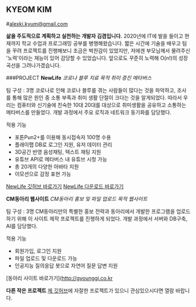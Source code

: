 ## KYEOM KIM
#alexki.kyum@gmail.com

**삶을 주도적으로 계획하고 실천하는 개발자 김겸입니다.**
2020년에 IT에 발을 들이고 현재까지 학교 수업과 프로그래밍 공부를 병행해왔습니다.
짧은 시간에 기술을 배우고 팀을 꾸려 프로젝트를 진행해보니 조금은 벅찬감이 있었지만, 저에겐 부모님께서 물려주신 '노력'이라는 재능이 있어 감당할 수 있었습니다.
앞으로도 꾸준히 노력해 O(n!)의 성장곡선을 그려나가겠습니다.


###PROJECT
**NewLife**
*코로나 블루 치료 목적 취미 증진 메타버스*

팀 구성 : 3명
코로나로 인해 코로나 블루를 겪는 사람들이 많다는 것을 파악하고, 조사를 통해 많은 원인 중 소통 부족과 취미 생활 단절이 크다는 것을 알게되었다.
따라서 우리는 컴퓨터와 신기술에 친숙한 10대 20대를 대상으로 취미생활을 공유하고 소통하는 메타버스를 만들었다.
개발 과정에서 주요 로직과 네트워크 동기화를 담당했다.

적용 기능
- 포톤Pun2+를 이용해 동시접속자 100명 수용
- 플래이팹 DB로 로그인 지원, 유저 데이터 관리
- 3D공간 반영 음성채팅, 텍스트 채팅 지원
- 유튜브 API로 메타버스 내 유튜브 시청 가능
- 총 20개의 다양한 아바타 지원
- 이모션으로 감정 표현 가능

[NewLife 깃허브 바로가기](https://github.com/rlarua04/NewLife_beta)
[NewLife 다운로드 바로가기](https://khuoo.itch.io/new-life-beta1-5)


**CM동아리 웹사이트**
*CM동아리 홍보 및 파일 업로드 목적 웹사이트*

팀 구성 : 3명
CM동아리만의 특별한 홍보 전략과 동아리에서 개발한 프로그램을 업로드하기 위해 이 사이트 제작 프로젝트를 진행하게 되었다. 
개발 과정에서 서버와 DB구축, AI를 담당했다.

적용 기능
- 회원가입, 로그인 지원
- 파일 업로드 및 다운로드 가능
- 인공지능 질의응답 봇으로 자연어 질문 답변 지원

[동아리 사이트 바로가기](http://gyounggi.co.kr


**다른 작은 프로젝트**
[제 깃허브](https://github.com/rlarua04/)에 자잘한 프로젝트가 있으니 관심있으시다면 열람 바랍니다.

